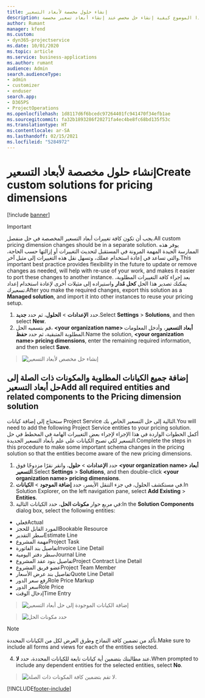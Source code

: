 ```yaml
---
title: إنشاء حلول مخصصة لأبعاد التسعير
description: يشرح هذا الموضوع كيفية إنشاء حل مخصص عند إنشاء أبعاد تسعير مخصصة.
author: Rumant
manager: kfend
ms.custom:
- dyn365-projectservice
ms.date: 10/01/2020
ms.topic: article
ms.service: business-applications
ms.author: rumant
audience: Admin
search.audienceType:
- admin
- customizer
- enduser
search.app:
- D365PS
- ProjectOperations
ms.openlocfilehash: 1d8117d6f6bcedc97264401fc941470f34efb1ae
ms.sourcegitcommit: fa32b1893286f20271fa4ec4be8fc68bd135f53c
ms.translationtype: HT
ms.contentlocale: ar-SA
ms.lasthandoff: 02/15/2021
ms.locfileid: "5284972"
---
```

# <a name="create-custom-solutions-for-pricing-dimensions"></a><span data-ttu-id="a5724-103">إنشاء حلول مخصصة لأبعاد التسعير</span><span class="sxs-lookup"><span data-stu-id="a5724-103">Create custom solutions for pricing dimensions</span></span>

[!include [banner](../includes/psa-now-project-operations.md)]

> [!IMPORTANT]
> <span data-ttu-id="a5724-104">يجب أن تكون كافة تغييرات أبعاد التسعير المخصصة في حل منفصل.</span><span class="sxs-lookup"><span data-stu-id="a5724-104">All custom pricing dimension changes should be in a separate solution.</span></span> <span data-ttu-id="a5724-105">يوفر هذه الممارسة الجيدة المهمة المرونة في المستقبل لتحديث التغييرات أو إزالتها حسب الحاجة، والتي تساعد في إعادة استخدام عملك، وتسهل نقل هذه التغييرات إلى مثيل آخر.</span><span class="sxs-lookup"><span data-stu-id="a5724-105">This important best practice provides flexibility in the future to update or remove changes as needed, will help with re-use of your work, and makes it easier to port these changes to another instance.</span></span> <span data-ttu-id="a5724-106">بعد إجراء كافة التغييرات المطلوبة، يمكنك تصدير هذا الحل **كحل مُدار** واستيراده إلى مثيلات أخرى لإعادة استخدام إعداد تسعيرك.</span><span class="sxs-lookup"><span data-stu-id="a5724-106">After you make the required changes, export this solution as a **Managed solution**, and import it into other instances to reuse your pricing setup.</span></span>

1. <span data-ttu-id="a5724-107">حدد **الإعدادات** > **الحلول**، ثم حدد **جديد**.</span><span class="sxs-lookup"><span data-stu-id="a5724-107">Select **Settings** > **Solutions**, and then select **New**.</span></span> 
2. <span data-ttu-id="a5724-108">قم بتسميه الحل، **\<your organization name> أبعاد التسعير**، وأدخل المعلومات المطلوبة المتبقية، ثم حدد **حفظ**.</span><span class="sxs-lookup"><span data-stu-id="a5724-108">Name the solution, **\<your organization name> pricing dimensions**, enter the remaining required information, and then select **Save**.</span></span>

> ![إنشاء حل مخصص لأبعاد التسعير](media/Creation-of-custom-pricing-dimension-solution.PNG)
  
## <a name="add-all-required-entities-and-related-components-to-the-pricing-dimension-solution"></a><span data-ttu-id="a5724-110">إضافة جميع الكيانات المطلوبة والمكونات ذات الصلة إلى حل أبعاد التسعير</span><span class="sxs-lookup"><span data-stu-id="a5724-110">Add all required entities and related components to the Pricing dimension solution</span></span>
<span data-ttu-id="a5724-111">ستحتاج إلى إضافة كيانات Project Service التالية إلى حل التسعير الخاص بك.</span><span class="sxs-lookup"><span data-stu-id="a5724-111">You will need to add the following Project Service entities to your pricing solution.</span></span> <span data-ttu-id="a5724-112">أكمل الخطوات الواردة في هذا الإجراء لإجراء بعض التغييرات الهامة في المخطط في حل التسعير لكي تصبح الكيانات على علم بأبعاد التسعير الجديدة.</span><span class="sxs-lookup"><span data-stu-id="a5724-112">Complete the steps in this procedure to make some important schema changes in the pricing solution so that the entities become aware of the new pricing dimensions.</span></span>

1. <span data-ttu-id="a5724-113">حدد **الإعدادات** > **حلول**، وانقر نقرًا مزدوجًا فوق **\<your organization name> أبعاد التسعير**.</span><span class="sxs-lookup"><span data-stu-id="a5724-113">Select **Settings** > **Solutions**, and then double-click **\<your organization name> pricing dimensions**.</span></span> 
2. <span data-ttu-id="a5724-114">في مستكشف الحلول، في جزء التنقل الأيسر، حدد **إضافة الموجود** > **الكيانات**.</span><span class="sxs-lookup"><span data-stu-id="a5724-114">In Solution Explorer, on the left navigation pane, select **Add Existing** > **Entities**.</span></span>
3. <span data-ttu-id="a5724-115">في مربع حوار **مكونات الحل**، حدد الكيانات التالية:</span><span class="sxs-lookup"><span data-stu-id="a5724-115">In the **Solution Components** dialog box, select the following entities:</span></span>

- <span data-ttu-id="a5724-116">فعلي</span><span class="sxs-lookup"><span data-stu-id="a5724-116">Actual</span></span>
- <span data-ttu-id="a5724-117">المورد القابل للحجز</span><span class="sxs-lookup"><span data-stu-id="a5724-117">Bookable Resource</span></span>
- <span data-ttu-id="a5724-118">سطر التقدير</span><span class="sxs-lookup"><span data-stu-id="a5724-118">Estimate Line</span></span>
- <span data-ttu-id="a5724-119">مهمة المشروع</span><span class="sxs-lookup"><span data-stu-id="a5724-119">Project Task</span></span>
- <span data-ttu-id="a5724-120">تفاصيل بند الفاتورة</span><span class="sxs-lookup"><span data-stu-id="a5724-120">Invoice Line Detail</span></span>
- <span data-ttu-id="a5724-121">سطر دفتر اليومية</span><span class="sxs-lookup"><span data-stu-id="a5724-121">Journal Line</span></span>
- <span data-ttu-id="a5724-122">تفاصيل بنود عقد المشروع</span><span class="sxs-lookup"><span data-stu-id="a5724-122">Project Contract Line Detail</span></span>
- <span data-ttu-id="a5724-123">عضو فريق المشروع</span><span class="sxs-lookup"><span data-stu-id="a5724-123">Project Team Member</span></span>
- <span data-ttu-id="a5724-124">تفاصيل بند عرض الأسعار‬</span><span class="sxs-lookup"><span data-stu-id="a5724-124">Quote Line Detail</span></span>
- <span data-ttu-id="a5724-125">رفع سعر الدور</span><span class="sxs-lookup"><span data-stu-id="a5724-125">Role Price Markup</span></span>
- <span data-ttu-id="a5724-126">سعر الدور</span><span class="sxs-lookup"><span data-stu-id="a5724-126">Role Price</span></span> 
- <span data-ttu-id="a5724-127">إدخال الوقت</span><span class="sxs-lookup"><span data-stu-id="a5724-127">Time Entry</span></span> 

> ![إضافة الكيانات الموجودة إلى حل أبعاد التسعير](media/Existing-entities-to-PD-solution.png)

> ![حدد مكونات الحل](media/Dimension-Components.png)

> [!NOTE]
> <span data-ttu-id="a5724-130">تأكد من تضمين كافة النماذج وطرق العرض لكل من الكيانات المحددة.</span><span class="sxs-lookup"><span data-stu-id="a5724-130">Make sure to include all forms and views for each of the entities selected.</span></span>

4. <span data-ttu-id="a5724-131">عند مطالبتك بتضمين أية كيانات تابعة للكيانات المحددة، حدد **لا**.</span><span class="sxs-lookup"><span data-stu-id="a5724-131">When prompted to include any dependent entities for the selected entities, select **No**.</span></span>

> ![لا تقم بتضمين كافة المكونات ذات الصلة.](media/Do-not-include-required.png)




[!INCLUDE[footer-include](../includes/footer-banner.md)]